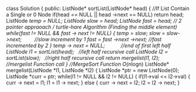 class Solution {
public:
ListNode* sortList(ListNode* head) {
//If List Contain a Single or 0 Node
if(head == NULL || head ->next == NULL)
return head;
ListNode *temp = NULL;
ListNode *slow = head;
ListNode *fast = head;
// 2 pointer appraoach / turtle-hare Algorithm (Finding the middle element)
while(fast !=  NULL && fast -> next != NULL)
{
temp = slow;
slow = slow->next;          //slow increment by 1
fast = fast ->next ->next;  //fast incremented by 2
}
temp -> next = NULL;            //end of first left half
ListNode* l1 = sortList(head);    //left half recursive call
ListNode* l2 = sortList(slow);    //right half recursive call
return mergelist(l1, l2);         //mergelist Function call
}
//MergeSort Function O(n*logn)
ListNode* mergelist(ListNode *l1, ListNode *l2)
{
ListNode *ptr = new ListNode(0);
ListNode *curr = ptr;
while(l1 != NULL && l2 != NULL)
{
if(l1->val <= l2->val)
{
curr -> next = l1;
l1 = l1 -> next;
}
else
{
curr -> next = l2;
l2 = l2 -> next;
}